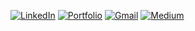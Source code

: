 [![LinkedIn](https://img.shields.io/badge/linkedin-%230077B5.svg?style=for-the-badge&logo=linkedin&logoColor=white)](https://www.linkedin.com/in/imad-ahmad-2aab5a56/)
[![Portfolio](https://img.shields.io/badge/Portfolio-%23000000.svg?style=for-the-badge&logo=firefox&logoColor=#FF7139)](https://imadahmad.ca)
[![Gmail](https://img.shields.io/badge/Gmail-D14836?style=for-the-badge&logo=gmail&logoColor=white)](mailto:imadahmad97@yahoo.ca)
[![Medium](https://img.shields.io/badge/Medium-12100E?style=for-the-badge&logo=medium&logoColor=white)](https://medium.com/@imadahmad97)

